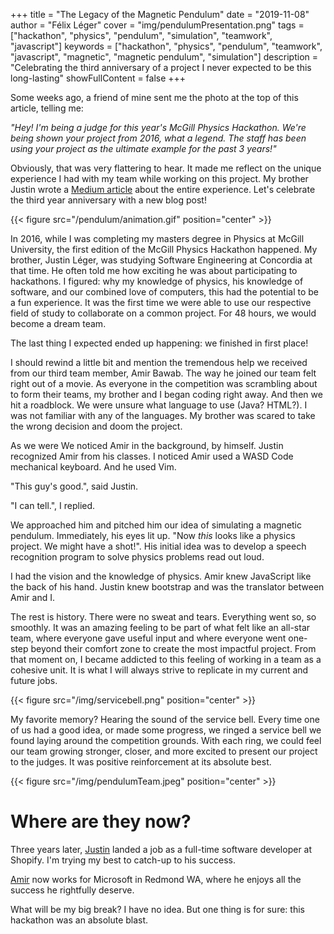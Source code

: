 +++
title = "The Legacy of the Magnetic Pendulum"
date = "2019-11-08"
author = "Félix Léger"
cover = "img/pendulumPresentation.png"
tags = ["hackathon", "physics", "pendulum", "simulation", "teamwork", "javascript"]
keywords = ["hackathon", "physics", "pendulum", "teamwork", "javascript", "magnetic", "magnetic pendulum", "simulation"]
description = "Celebrating the third anniversary of a project I never expected to be this long-lasting"
showFullContent = false
+++

Some weeks ago, a friend of mine sent me the photo at the top of this article, telling me:

*"Hey! I'm being a judge for this year's McGill Physics Hackathon. We're being shown your project from 2016,
what a legend. The staff has been using your project as the ultimate example for the past 3 years!"*

Obviously, that was very flattering to hear. It made me reflect on the unique experience I had with my team
while working on this project. My brother Justin wrote a [Medium
article](https://medium.com/@jusleg/a-recap-of-mcgill-physics-hackathon-2016-7b6717b016b9) about the entire
experience. Let's celebrate the third year anniversary with a new blog post!

{{< figure src="/pendulum/animation.gif" position="center" >}}

In 2016, while I was completing my masters degree in Physics at McGill University, the first edition of the
McGill Physics Hackathon happened. My brother, Justin Léger, was studying Software Engineering at Concordia at
that time. He often told me how exciting he was about participating to hackathons. I figured: why my knowledge
of physics, his knowledge of software, and our combined love of computers, this had the potential to be a fun
experience. It was the first time we were able to use our respective field of study to collaborate on a common
project. For 48 hours, we would become a dream team.

The last thing I expected ended up happening: we finished in first place!

I should rewind a little bit and mention the tremendous help we received from our third team member, Amir
Bawab. The way he joined our team felt right out of a movie. As everyone in the competition was scrambling
about to form their teams, my brother and I began coding right away. And then we hit a roadblock. We were
unsure what language to use (Java? HTML?). I was not familiar with any of the languages. My brother was scared
to take the wrong decision and doom the project.

As we were We noticed Amir in the background, by himself. Justin recognized Amir from his classes. I noticed Amir used a
WASD Code mechanical keyboard. And he used Vim.

"This guy's good.", said Justin.

"I can tell.", I replied.

We approached him and pitched him our idea of simulating a magnetic pendulum. Immediately, his eyes lit up.
"Now *this* looks like a physics project. We might have a shot!". His initial idea was to develop a speech
recognition program to solve physics problems read out loud.

I had the vision and the knowledge of physics. Amir knew JavaScript like the back of his hand. Justin knew
bootstrap and was the translator between Amir and I.

The rest is history. There were no sweat and tears. Everything went so, so smoothly. It was an amazing feeling
to be part of what felt like an all-star team, where everyone gave useful input and where everyone went
one-step beyond their comfort zone to create the most impactful project. From that moment on, I became
addicted to this feeling of working in a team as a cohesive unit. It is what I will always strive to replicate
in my current and future jobs.

{{< figure src="/img/servicebell.png" position="center" >}}

My favorite memory? Hearing the sound of the service bell. Every time one of us had a good idea, or made some
progress, we ringed a service bell we found laying around the competition grounds. With each ring, we could
feel our team growing stronger, closer, and more excited to present our project to the judges. It was positive
reinforcement at its absolute best.

{{< figure src="/img/pendulumTeam.jpeg" position="center" >}}

Where are they now?
===================

Three years later, [Justin](https://ca.linkedin.com/in/legerjustin) landed a job as a full-time software developer at Shopify. I'm trying my best to
catch-up to his success.

[Amir](https://www.linkedin.com/in/amirbawab) now works for Microsoft in Redmond WA, where he enjoys all the success he rightfully deserve.

What will be my big break? I have no idea. But one thing is for sure: this hackathon was an absolute blast.
